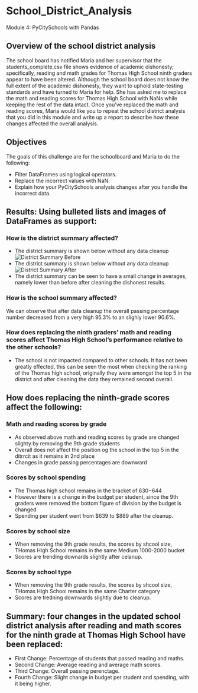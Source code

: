 # School_District_Analysis
Module 4: PyCitySchools with Pandas

## Overview of the school district analysis
The school board has notified Maria and her supervisor that the students_complete.csv file shows evidence of academic dishonesty; specifically, reading and math grades for Thomas High School ninth graders appear to have been altered. Although the school board does not know the full extent of the academic dishonesty, they want to uphold state-testing standards and have turned to Maria for help. She has asked me to replace the math and reading scores for Thomas High School with NaNs while keeping the rest of the data intact. Once you’ve replaced the math and reading scores, Maria would like you to repeat the school district analysis that you did in this module and write up a report to describe how these changes affected the overall analysis.

## Objectives
The goals of this challenge are for the schoolboard and Maria to do the following:
- Filter DataFrames using logical operators.
- Replace the incorrect values with NaN.
- Explain how your PyCitySchools analysis changes after you handle the incorrect data.

## Results: Using bulleted lists and images of DataFrames as support:

### How is the district summary affected?
- The district summary is shown below without any data cleanup
![District Summary Before](https://user-images.githubusercontent.com/88692025/134841400-e6e2cbbd-bc0e-49a0-8ecd-fc7aa24f00c6.PNG)
- The district summary is shown below without any data cleanup
![District Summary After](https://user-images.githubusercontent.com/88692025/134841456-a6b0fc9e-d833-4473-98ae-628c9e6688fd.PNG)
- The district summary can be seen to have a small change in averages, namely lower than before after cleaning the dishonest results. 

### How is the school summary affected?
We can observe that after data cleanup the overall passing percentage number decreased from a very high 95.3% to an slighly lower 90.6%.

### How does replacing the ninth graders’ math and reading scores affect Thomas High School’s performance relative to the other schools?
- The school is not impacted compared to other schools. It has not been greatly effected, this can be seen the most when checking the ranking of the Thomas high school, originally they were amongst the top 5 in the district and after cleaning the data they remained second overall.

## How does replacing the ninth-grade scores affect the following:

### Math and reading scores by grade
- As observed above math and reading scores by grade are changed slighty by removing the 9th grade students
- Overall does not affect the position og the school in the top 5 in the ditrrcit as it remains in 2nd place
- Changes in grade passing percentages are downward

### Scores by school spending
- The Thomas high school remains in the bracket of $630-$644
- However there is a change in the budget per student, since the 9th graders were removed the bottom figure of division by the budget is changed
- Spending per student  went from $639 to $889 after the cleanup.

### Scores by school size
- When removing the 9th grade results, the scores by shcool size, THomas High School remains in the same Medium 1000-2000 bucket
- Scores are trending downards slightly after celanup.

### Scores by school type
- When removing the 9th grade results, the scores by shcool size, THomas High School remains in the same Charter category
- Scores are tredning downwards slightly due to cleanup.

## Summary: four changes in the updated school district analysis after reading and math scores for the ninth grade at Thomas High School have been replaced:
- First Change: Percentage of students that passed reading and maths. 
- Second Change: Average reading and average math scores.
- Third Change: Overall passing perenctage.  
- Fourth Change: Slight change in budget per student and spending, with it being higher.

